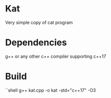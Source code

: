 # Kat
Very simple copy of cat program

# Dependencies
g++ or any other c++ compiler supporting c++17

# Build
``shell
g++ kat.cpp -o kat -std="c++17" -O3
```
```
